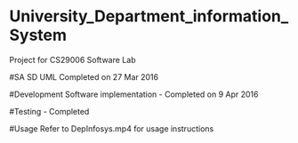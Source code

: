 # University_Department_information_System
Project for CS29006 Software Lab

#SA SD UML 
Completed on  27 Mar 2016

#Development 
Software implementation - Completed on 9 Apr 2016

#Testing - Completed

#Usage
Refer to DepInfosys.mp4 for usage instructions